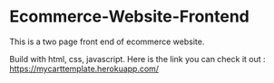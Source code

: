 # Ecommerce-Website-Frontend
This is a two page front end of ecommerce website.

Build with html, css, javascript.
Here is the link you can check it out : https://mycarttemplate.herokuapp.com/
